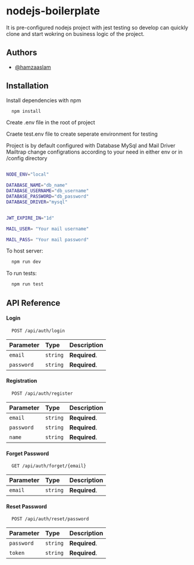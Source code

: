 
# nodejs-boilerplate

It is pre-configured nodejs project  with jest testing so develop can quickly clone and start wokring on business logic of the project.


## Authors

- [@hamzaaslam](https://github.com/hamzaaslam-cs)


## Installation

Install dependencies with npm

```bash
  npm install 
```
Create .env file in the root of project

Craete test.env file to create seperate environment for testing

Project is by default configured with Database MySql
and Mail Driver Mailtrap
change configrations according to your need in either env or in /config directory

```bash

NODE_ENV="local"

DATABASE_NAME="db_name"
DATABASE_USERNAME="db_username"
DATABASE_PASSWORD="db_password"
DATABASE_DRIVER="mysql"


JWT_EXPIRE_IN="1d"

MAIL_USER= "Your mail username"

MAIL_PASS= "Your mail password"

```

To host server:

```bash
  npm run dev 
```

To run tests:

```bash
  npm run test 
```

## API Reference

#### Login

```http
  POST /api/auth/login
```

| Parameter | Type     | Description                |
| :-------- | :------- | :------------------------- |
| `email` | `string` | **Required**.|
| `password` | `string` | **Required**.|

#### Registration

```http
  POST /api/auth/register
```

| Parameter | Type     | Description                |
| :-------- | :------- | :------------------------- |
| `email` | `string` | **Required**.|
| `password` | `string` | **Required**.|
| `name` | `string` | **Required**.|

#### Forget Password

```http
  GET /api/auth/forget/{email}
```

| Parameter | Type     | Description                |
| :-------- | :------- | :------------------------- |
| `email` | `string` | **Required**.|

#### Reset Password

```http
  POST /api/auth/reset/password
```

| Parameter | Type     | Description                |
| :-------- | :------- | :------------------------- |
| `password` | `string` | **Required**.|
| `token` | `string` | **Required**.|
